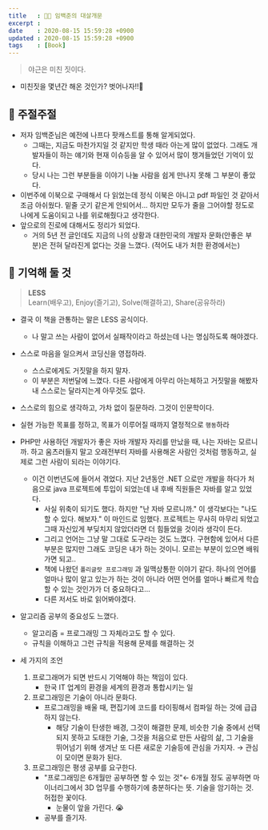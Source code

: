 ```yaml
---
title   : 👨‍💻 임백준의 대살개문
excerpt : 
date    : 2020-08-15 15:59:28 +0900
updated : 2020-08-15 15:59:28 +0900
tags    : [Book]
---
```


     
> 야근은 미친 짓이다.  
- 미친짓을 몇년간 해온 것인가? 벗어나자!!🤮

## 💬 주절주절

- 저자 임백준님은 예전에 나프다 팟캐스트를 통해 알게되었다.
    - 그때는, 지금도 마찬가지일 것 같지만 학생 때라 아는게 많이 없었다. 그래도 개발자들이 하는 얘기와 현재 이슈등을 알 수 있어서 많이 챙겨들었던 기억이 있다.
    - 당시 나는 그런 부분들을 이야기 나눌 사람을 쉽게 만나지 못해 그 부분이 좋았다.
- 이번주에 이북으로 구매해서 다 읽었는데 정식 이북은 아니고 pdf 파일인 것 같아서 조금 아쉬웠다. 밑줄 긋기 같은게 안되어서... 하지만 모두가 줄을 그어야할 정도로 나에게 도움이되고 나를 위로해줬다고 생각한다.
- 앞으로의 진로에 대해서도 정리가 되었다.
    - 거의 5년 전 글인데도 지금의 나의 상황과 대한민국의 개발자 문화(안좋은 부분)은 전혀 달라진게 없다는 것을 느꼈다. (적어도 내가 처한 환경에서는)

## 🧠 기억해 둘 것

> **LESS**  
Learn(배우고), Enjoy(즐기고), Solve(해결하고), Share(공유하라)

- 결국 이 책을 관통하는 말은 LESS 공식이다.
    - 나 말고 쓰는 사람이 없어서 실패작이라고 하셨는데 나는 명심하도록 해야겠다.
- 스스로 마음을 일으켜서 코딩신을 영접하라.
    - 스스로에게도 거짓말을 하지 말자.
    - 이 부분은 저번달에 느꼈다. 다른 사람에게 아무리 아는체하고 거짓말을 해봤자 내 스스로는 달라지는게 아무것도 없다.
- 스스로의 힘으로 생각하고, 가차 없이 질문하라. 그것이 인문학이다.
- 실현 가능한 목표를 정하고, 목표가 이루어질 때까지 열정적으로 `행동`하라
- PHP만 사용하던 개발자가 좋은 자바 개발자 자리를 만났을 때, 나는 자바는 모르니까. 하고 움츠러들지 말고 오래전부터 자바를 사용해온 사람인 것처럼 행동하고, 실제로 그런 사람이 되라는 이야기다.
    - 이건 이번년도에 들어서 겪었다. 지난 2년동안 .NET 으로만 개발을 하다가 처음으로 java 프로젝트에 투입이 되었는데 내 후배 직원들은 자바를 알고 있었다.
        - 사실 위축이 되기도 했다. 하지만 "난 자바 모르니까." 이 생각보다는 "나도 할 수 있다. 해보자." 이 마인드로 임했다. 프로젝트는 무사히 마무리 되었고 그때 자신있게 부딪치지 않았더라면 더 힘들었을 것이라 생각이 든다.
        - 그리고 언어는 그냥 말 그대로 도구라는 것도 느꼈다. 구현함에 있어서 다른 부분은 많지만 그래도 코딩은 내가 하는 것이니. 모르는 부분이 있으면 배워가면 되고..
        - 책에 나왔던 `폴리글랏 프로그래밍` 과 일맥상통한 이야기 같다. 하나의 언어를 얼마나 많이 알고 있는가 하는 것이 아니라 어떤 언어를 얼마나 빠르게 학습할 수 있는 것인가가 더 중요하다고...
        - 다른 저서도 바로 읽어봐야겠다.
- 알고리즘 공부의 중요성도 느꼈다.
    - 알고리즘 = 프로그래밍 그 자체라고도 할 수 있다.
    - 규칙을 이해하고 그런 규칙을 적용해 문제를 해결하는 것

- 세 가지의 조언
    1. 프로그래머가 되면 반드시 기억해야 하는 책임이 있다.
        - 한국 IT 업계의 환경을 세계의 환경과 통합시키는 일
    2. 프로그래밍은 기술이 아니라 문화다.
        - 프로그래밍을 배울 때, 편집기에 코드를 타이핑해서 컴파일 하는 것에 급급하지 않는다.
            - 해당 기술이 탄생한 배경, 그것이 해결한 문제, 비슷한 기술 중에서 선택되지 못하고 도태한 기술, 그것을 처음으로 만든 사람의 삶, 그 기술을 뛰어넘기 위해 생겨난 또 다른 새로운 기술등에 관심을 가지자. → 관심이 모이면 문화가 된다.
    3. 프로그래밍은 평생 공부를 요구한다. 
        - "프로그래밍은 6개월만 공부하면 할 수 있는 것"← 6개월 정도 공부하면 마이너리그에서 3D 업무를 수행하기에 충분하다는 뜻. 기술을 암기하는 것. 허접한 꽃이다.
            - 눈물이 앞을 가린다. 😭
        - 공부를 즐기자.